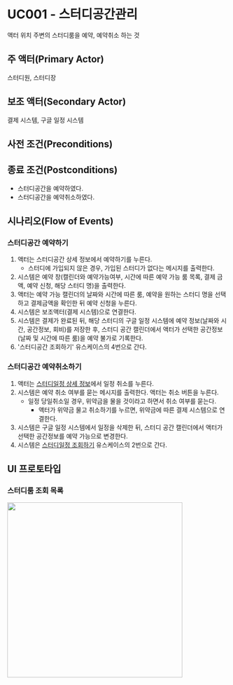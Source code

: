 # UC001 - 스터디공간관리
액터 위치 주변의 스터디룸을 예약, 예약취소 하는 것

## 주 액터(Primary Actor)

스터디원, 스터디장

## 보조 액터(Secondary Actor)

결제 시스템, 구글 일정 시스템

## 사전 조건(Preconditions)

## 종료 조건(Postconditions)

- 스터디공간을 예약하였다.
- 스터디공간을 예약취소하였다.

## 시나리오(Flow of Events)


### 스터디공간 예약하기

1. 액터는 스터디공간 상세 정보에서 예약하기를 누른다.
    - 스터디에 가입되지 않은 경우, 가입된 스터디가 없다는 메시지를 출력한다.
2. 시스템은 예약 창(캘린더와 예약가능여부, 시간에 따른 예약 가능 룸 목록, 결제 금액, 예약 신청, 해당 스터디 명)을 출력한다.
3. 액터는 예약 가능 캘린더의 날짜와 시간에 따른 룸, 예약을 원하는 스터디 명을 선택하고 결제금액을 확인한 뒤 예약 신청을 누른다.
4. 시스템은 보조액터(결제 시스템)으로 연결한다.
5. 시스템은 결제가 완료된 뒤, 해당 스터디의 구글 일정 시스템에 예약 정보(날짜와 시간, 공간정보, 회비)를 저장한 후, 
스터디 공간 캘린더에서 액터가 선택한 공간정보(날짜 및 시간에 따른 룸)을 예약 불가로 기록한다.
6. '스터디공간 조회하기' 유스케이스의 4번으로 간다.

### 스터디공간 예약취소하기

1. 액터는 [스터디일정 상세 정보](uc-스터디일정.md)에서 일정 취소를 누른다.
2. 시스템은 예약 취소 여부를 묻는 메시지를 출력한다. 액터는 취소 버튼을 누른다.
    - 일정 당일취소일 경우, 위약금을 물을 것이라고 하면서 취소 여부를 묻는다. 
        - 액터가 위약금 물고 취소하기를 누르면, 위약금에 따른 결제 시스템으로 연결한다.
3. 시스템은 구글 일정 시스템에서 일정을 삭제한 뒤, 스터디 공간 캘린더에서 액터가 선택한 공간정보를 예약 가능으로 변경한다.
4. 시스템은 [스터디일정 조회하기](uc-스터디일정.md) 유스케이스의 2번으로 간다.


## UI 프로토타입

### 스터디룸 조회 목록

<img src="./UI/space.png" width="400"/>



 


